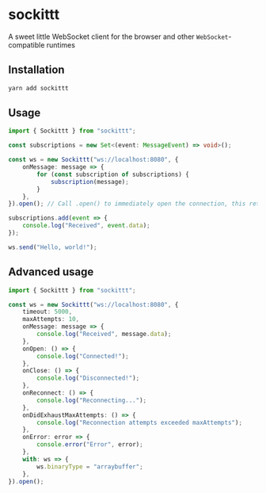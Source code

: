 # sockittt

A sweet little WebSocket client for the browser and other `WebSocket`-compatible runtimes

## Installation

```bash
yarn add sockittt
```

## Usage

```typescript
import { Sockittt } from "sockittt";

const subscriptions = new Set<(event: MessageEvent) => void>();

const ws = new Sockittt("ws://localhost:8080", {
	onMessage: message => {
		for (const subscription of subscriptions) {
			subscription(message);
		}
	},
}).open(); // Call .open() to immediately open the connection, this returns the instance

subscriptions.add(event => {
	console.log("Received", event.data);
});

ws.send("Hello, world!");
```

## Advanced usage

```typescript
import { Sockittt } from "sockittt";

const ws = new Sockittt("ws://localhost:8080", {
	timeout: 5000,
	maxAttempts: 10,
	onMessage: message => {
		console.log("Received", message.data);
	},
	onOpen: () => {
		console.log("Connected!");
	},
	onClose: () => {
		console.log("Disconnected!");
	},
	onReconnect: () => {
		console.log("Reconnecting...");
	},
	onDidExhaustMaxAttempts: () => {
		console.log("Reconnection attempts exceeded maxAttempts");
	},
	onError: error => {
		console.error("Error", error);
	},
	with: ws => {
		ws.binaryType = "arraybuffer";
	},
}).open();
```
